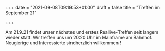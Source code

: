 +++
date = "2021-09-08T09:19:53+01:00"
draft = false
title = "Treffen im September 21"

+++

Am 21.9.21 findet unser nächstes und erstes Reallive-Treffen seit langem wieder statt.
Wir treffen uns um 20:20 Uhr im Mainframe am Bahnhof. <br>
Neugierige und Interessierte sindherzlich willkommen !
